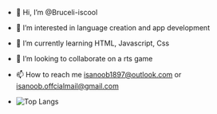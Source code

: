 - 👋 Hi, I’m @Bruceli-iscool
- 👀 I’m interested in language creation and app development
- 🌱 I’m currently learning HTML, Javascript, Css
- 💞️ I’m looking to collaborate on a rts game
- 📫 How to reach me isanoob1897@outlook.com or isanoob.offcialmail@gmail.com

- ![Top Langs](https://github-readme-stats.vercel.app/api/top-langs/?username=Bruceli-iscool&layout=compact&theme=transparent&)
  



<!---
Bruceli-iscool/Bruceli-iscool is a ✨ special ✨ repository because its `README.md` (this file) appears on your GitHub profile.
You can click the Preview link to take a look at your changes.
--->

